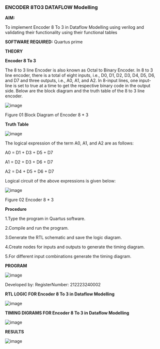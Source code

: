 ### ENCODER 8TO3 DATAFLOW Modelling

**AIM:**

To implement  Encoder 8 To 3 in Dataflow Modelling using verilog and validating their functionality using their functional tables

**SOFTWARE REQUIRED:** Quartus prime

**THEORY**

**Encoder 8 To 3**

The 8 to 3 line Encoder is also known as Octal to Binary Encoder. In 8 to 3 line encoder, there is a total of eight inputs, i.e., D0, D1, D2, D3, D4, D5, D6, and D7 and three outputs, i.e., A0, A1, and A2. In 8-input lines, one input-line is set to true at a time to get the respective binary code in the output side. Below are the block diagram and the truth table of the 8 to 3 line encoder.

![image](https://github.com/naavaneetha/ENCODER8TO3DATAFLOW/assets/154305477/0bc242c1-eb9e-4c47-afe5-30428470efc3)

Figure 01  Block Diagram of Encoder 8 * 3

**Truth Table**

![image](https://github.com/naavaneetha/ENCODER8TO3DATAFLOW/assets/154305477/35496b14-ae6e-4cd1-9abd-d6736b576575)

The logical expression of the term A0, A1, and A2 are as follows:

A0 = D1 + D3 + D5 + D7

A1 = D2 + D3 + D6 + D7

A2 = D4 + D5 + D6 + D7

Logical circuit of the above expressions is given below:

![image](https://github.com/naavaneetha/ENCODER8TO3DATAFLOW/assets/154305477/95acaee6-c873-4c75-89eb-ef09fb158053)

Figure 02  Encoder 8 * 3

**Procedure**

1.Type the program in Quartus software.

2.Compile and run the program.

3.Generate the RTL schematic and save the logic diagram.

4.Create nodes for inputs and outputs to generate the timing diagram.

5.For different input combinations generate the timing diagram.

**PROGRAM**

![image](https://github.com/Abishai95141/ENCODER8TO3DATAFLOW/assets/139335314/5bcdefc3-229f-43be-aa8f-1767ba8de49b)

Developed by: RegisterNumber: 212223240002


**RTL LOGIC FOR Encoder 8 To 3 in Dataflow Modelling**

![image](https://github.com/Abishai95141/ENCODER8TO3DATAFLOW/assets/139335314/b32f179c-8bd0-4bf8-8968-334f8d7a4a70)

**TIMING DIGRAMS FOR Encoder 8 To 3 in Dataflow Modelling**

![image](https://github.com/Abishai95141/ENCODER8TO3DATAFLOW/assets/139335314/a7657da6-5700-41ff-8d5c-5551a2e82674)


**RESULTS**

![image](https://github.com/Abishai95141/ENCODER8TO3DATAFLOW/assets/139335314/da277aff-f9d2-41f9-a62b-0a17668a0650)




